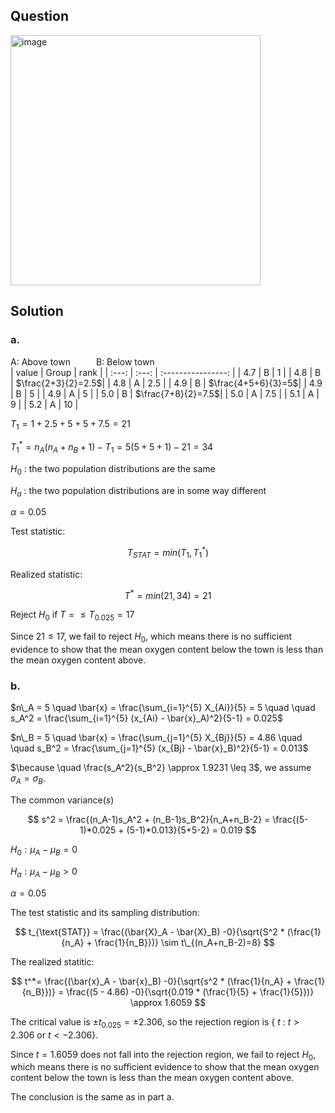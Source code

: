 ## Question

<img width="400" alt="image" src="https://github.com/user-attachments/assets/fe54d06a-0dfb-4a71-9cb0-8a85449680d1"  />

## Solution

### a.

A: Above town $\quad \quad$ B: Below town  
| value | Group | rank               |
| :---: | :---: | :----------------: |
|  4.7  |  B    | 1                  |
|  4.8  |  B    | $\frac{2+3}{2}=2.5$|
|  4.8  |  A    | 2.5                |
|  4.9  |  B    | $\frac{4+5+6}{3}=5$|
|  4.9  |  B    | 5                  |
|  4.9  |  A    | 5                  |
|  5.0  |  B    | $\frac{7+8}{2}=7.5$|
|  5.0  |  A    | 7.5                |
|  5.1  |  A    | 9                  |
|  5.2  |  A    | 10                 |
  
$T_1 = 1 + 2.5 + 5 + 5 + 7.5 = 21$

$T_1^* = n_A(n_A+n_B+1) - T_1 = 5(5+5+1) - 21 = 34$  

$H_0$ : the two population distributions are the same

$H_a$ : the two population distributions are in some way different

$\alpha=0.05$

Test statistic:

$$
T_{STAT} = min(T_1,T_1^*)
$$

Realized statistic:

$$
T^* = min(21,34) = 21
$$

Reject $H_0$ if $T = \leq T_{0.025} = 17$

Since $21 \leq 17$, we fail to reject $H_0$, which means there is no sufficient evidence to show that the mean oxygen content below the town is less than the mean oxygen content above.


### b.

$n\_A = 5 \quad \bar{x} = \frac{\sum_{i=1}^{5} X_{Ai}}{5} = 5 \quad \quad s_A^2 = \frac{\sum_{i=1}^{5} (x_{Ai} - \bar{x}_A)^2}{5-1} = 0.025$  

$n\_B = 5 \quad \bar{x} = \frac{\sum_{j=1}^{5} X_{Bj}}{5} = 4.86 \quad \quad s_B^2 = \frac{\sum_{j=1}^{5} (x_{Bj} - \bar{x}_B)^2}{5-1} = 0.013$  

$\because \quad \frac{s_A^2}{s_B^2} \approx 1.9231 \leq 3$, we assume $\sigma_A = \sigma_B$.  
  
The common variance($s$) 

$$
s^2 = \frac{(n_A-1)s_A^2 + (n_B-1)s_B^2}{n_A+n_B-2} = \frac{(5-1)*0.025 + (5-1)*0.013}{5+5-2} = 0.019
$$  
  
$H_0:\mu_A-\mu_B = 0$

$H_a:\mu_A-\mu_B > 0$

$\alpha = 0.05$

The test statistic and its sampling distribution:

$$
t_{\text{STAT}} = \frac{(\bar{X}_A - \bar{X}_B) -0}{\sqrt{S^2 * (\frac{1}{n_A} + \frac{1}{n_B}})} \sim t\_{(n_A+n_B-2)=8}
$$

The realized statitic:

$$
t^*= \frac{(\bar{x}_A - \bar{x}_B) -0}{\sqrt{s^2 * (\frac{1}{n_A} + \frac{1}{n_B}})} = \frac{(5 - 4.86) -0}{\sqrt{0.019 * (\frac{1}{5} + \frac{1}{5}})} \approx 1.6059
$$

The critical value is $\pm t_{0.025} = \pm 2.306$, so the rejection region is { $t$ : $t>2.306$ or $t<-2.306$}.
  
Since $t=1.6059$ does not fall into the rejection region, we fail to reject $H_0$, which means there is no sufficient evidence to show that the mean oxygen content below the town is less than the mean oxygen content above.

The conclusion is the same as in part a.
